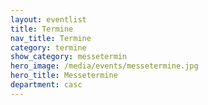 ```yaml
---
layout: eventlist
title: Termine
nav_title: Termine
category: termine
show_category: messetermin
hero_image: /media/events/messetermine.jpg
hero_title: Messetermine
department: casc
---
```


